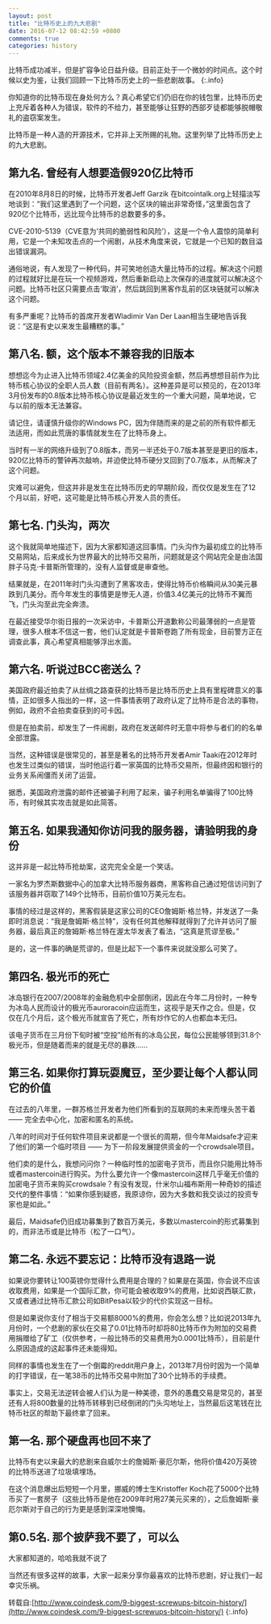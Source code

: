 ```yaml
---
layout: post
title: "比特币史上的九大悲剧"
date: 2016-07-12 08:42:59 +0800
comments: true
categories: history
---
```


比特币成功减半，但是扩容争论日益升级。目前正处于一个微妙的时间点。这个时候以史为鉴，让我们回顾一下比特币历史上的一些悲剧故事。
{:.info}

你知道你的比特币现在身处何方么？真心希望它们仍旧在你的钱包里，比特币历史上充斥着各种人为错误，软件的不给力，甚至能够让狂野的西部歹徒都能够脱帽敬礼的盗窃案发生。

比特币是一种人造的开源技术，它并非上天所赐的礼物。这里列举了比特币历史上的九大悲剧。

## 第九名. 曾经有人想要造假920亿比特币
在2010年8月8日的时候，比特币开发者Jeff Garzik 在bitcointalk.org上轻描淡写地谈到：“我们这里遇到了一个问题，这个区块的输出非常奇怪，”这里面包含了920亿个比特币，远比现今比特币的总数要多的多。

CVE-2010-5139（CVE意为‘共同的脆弱性和风险’），这是一个令人震惊的简单利用，它是一个未知攻击点的一个闹剧，从技术角度来说，它就是一个已知的数目溢出错误漏洞。


通俗地说，有人发现了一种代码，并可笑地创造大量比特币的过程。解决这个问题的过程就好比是在玩一个视频游戏，然后重新启动上次保存的进度就可以解决这个问题。比特币社区只需要点击‘取消’，然后跳回到黑客作乱前的区块链就可以解决这个问题。

有多严重呢？比特币的首席开发者Wladimir Van Der Laan相当生硬地告诉我说：“这是有史以来发生最糟糕的事。”

## 第八名. 额，这个版本不兼容我的旧版本

想想迄今为止进入比特币领域2.4亿美金的风险投资金额，然后再想想目前作为比特币核心协议的全职人员人数（目前有两名）。这种差异是可以预见的，在2013年3月份发布的0.8版本比特币核心协议是最近发生的一个重大问题，简单地说，它与以前的版本无法兼容。

请记住，请谨慎升级你的Windows PC，因为伴随而来的是之前的所有软件都无法适用，而如此荒唐的事情就发生在了比特币身上。

当时有一半的网络升级到了0.8版本，而另一半还处于0.7版本甚至是更旧的版本，920亿比特币的警钟再次敲响，并迫使比特币硬分叉回到了0.7版本，从而解决了这个问题。

灾难可以避免，但这并非是发生在比特币历史的早期阶段，而仅仅是发生在了12个月以前，好吧，这可能是比特币核心开发人员的责任。

## 第七名. 门头沟，两次

这个我就简单地描述下，因为大家都知道这回事情。门头沟作为最初成立的比特币交易网站，后来成长为世界最大的比特币交易所，问题就是这个网站完全是由法国胖子马克·卡普斯所管理的，没有人监督或是审查他。

结果就是，在2011年时门头沟遭到了黑客攻击，使得比特币价格瞬间从30美元暴跌到几美分。而今年发生的事情更是惨无人道，价值3.4亿美元的比特币不翼而飞，门头沟至此完全奔溃。

在最近接受华尔街日报的一次采访中，卡普斯公开道歉称公司最薄弱的一点是管理，很多人根本不信这一套，他们认定就是卡普斯卷跑了所有现金，目前警方正在调查此事，真心希望真相能够浮出水面。

## 第六名. 听说过BCC密送么？

美国政府最近拍卖了从丝绸之路查获的比特币是比特币历史上具有里程碑意义的事情，正如很多人指出的一样，这一件事情表明了政府认定了比特币是合法的事物，例如，政府不会拍卖查获到的可卡因。

但是在拍卖前，却发生了一件闹剧，政府在发送邮件时无意中将参与者们的的名单全部泄露。

当然，这种错误是很常见的，甚至是著名的比特币开发者Amir Taaki在2012年时也发生过类似的错误，当时他运行着一家英国的比特币交易所，但最终因和银行的业务关系闹僵而关闭了运营。

据悉，美国政府泄露的邮件还被骗子利用了起来，骗子利用名单骗得了100比特币，有时候其实攻击就是如此简答。

## 第五名. 如果我通知你访问我的服务器，请验明我的身份

这并非是一起比特币抢劫案，这完完全全是一个笑话。

一家名为罗杰斯数据中心的加拿大比特币服务器商，黑客称自己通过短信访问到了该服务器并窃取了149个比特币，目前价值10万美元左右。

事情的经过是这样的，黑客假装是这家公司的CEO詹姆斯·格兰特，并发送了一条即时消息说：“我是詹姆斯·格兰特”，没有任何其他解释就得到了允许并访问了服务器，最后真正的詹姆斯·格兰特在渥太华发表了看法，“这真是荒谬至极。”

是的，这一件事的确是荒谬的，但是比起下一个事件来说就没那么可笑了。

## 第四名. 极光币的死亡

冰岛银行在2007/2008年的金融危机中全部倒闭，因此在今年二月份时，一种专为冰岛人民而设计的极光币auroracoin应运而生，这视乎是天作之合。但是，仅仅在几个月后，这个极光币就宣告了死亡，所有炒作它的人也都血本无归。

该电子货币在三月份下旬时被“空投”给所有的冰岛公民，每位公民能够领到31.8个极光币，但是随着而来的就是无尽的暴跌……

## 第三名. 如果你打算玩耍魔豆，至少要让每个人都认同它的价值

在过去的八年里，一群苏格兰开发者为他们所看到的互联网的未来而埋头苦干着 —— 完全去中心化，加密和匿名的系统。

八年的时间对于任何软件项目来说都是一个很长的周期，但今年Maidsafe才迎来了他们的第一个临时项目 —— 为下一阶段发展提供资金的一个crowdsale项目。

他们卖的是什么，我想问问你？一种临时性的加密电子货币，而且你只能用比特币或者mastercoin进行购买。为什么要允许一个像mastercoin这样几乎毫无价值的加密电子货币来购买crowdsale？有没有发现，什米尔山福布斯用一种奇妙的描述交代的整件事情：“如果你感到疑惑，我原谅你，因为大多数和我交谈过的投资专家也是如此。”

最后，Maidsafe仍旧成功募集到了数百万美元，多数以mastercoin的形式募集到的，而非法币或是比特币（松了一口气）。

## 第二名. 永远不要忘记：比特币没有退路一说

如果说你要转让100英镑你觉得什么费用是合理的？如果是在英国，你会说不应该收取费用，如果是一个国际汇款，你可能会被收取9%的费用，比如说西联汇款，又或者通过比特币汇款公司如BitPesa以较少的代价实现这一目标。

但是如果说你支付了相当于交易额8000%的费用，你会怎么想？比如说2013年九月份时，一个悲剧的家伙在交易了0.01比特币时却将80比特币作为附加的交易费用捐赠给了矿工（仅供参考，一般比特币的交易费用为0.0001比特币），目前是什么原因造成的这起事件还未能得知。

同样的事情也发生在了一个倒霉的reddit用户身上，2013年7月份时因为一个简单的打字错误，在一笔38币的比特币交易中附加了30个比特币的手续费。

事实上，交易无法逆转会被人们认为是一种美德，意外的愚蠢交易是常见的，甚至还有人将800数量的比特币转移到已经倒闭的门头沟地址上，当然最后这笔钱在比特币社区的帮助下最终拿了回来。

## 第一名. 那个硬盘再也回不来了

比特币有史以来最大的悲剧来自威尔士的詹姆斯·豪厄尔斯，他将价值420万英镑的比特币送进了垃圾填埋场。

在这个消息爆出后短短一个月里，挪威的博士生Kristoffer Koch花了5000个比特币买了一套房子（这些比特币是他在2009年时用27美元买来的），之后詹姆斯·豪厄尔斯对于自己的行为更是感到深深地懊悔。

## 第0.5名. 那个披萨我不要了，可以么

大家都知道的，哈哈我就不说了

当然还有很多这样的故事，大家一起来分享你最喜欢的比特币悲剧，好让我们一起幸灾乐祸。

转载自:[http://www.coindesk.com/9-biggest-screwups-bitcoin-history/](http://www.coindesk.com/9-biggest-screwups-bitcoin-history/)
{:.info}
